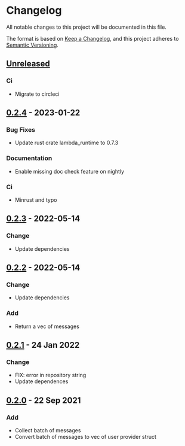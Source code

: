 # Changelog

All notable changes to this project will be documented in this file.

The format is based on [Keep a Changelog](https://keepachangelog.com/en/1.0.0/),
and this project adheres to [Semantic Versioning](https://semver.org/spec/v2.0.0.html).

## [Unreleased]

### Ci

- Migrate to circleci

## [0.2.4] - 2023-01-22

### Bug Fixes

- Update rust crate lambda_runtime to 0.7.3

### Documentation

- Enable missing doc check feature on nightly

### Ci

- Minrust and typo

## [0.2.3] - 2022-05-14

### Change

- Update dependencies

## [0.2.2] - 2022-05-14

### Change

- Update dependencies

### Add

- Return a vec of messages

## [0.2.1] - 24 Jan 2022

### Change

- FIX: error in repository string
- Update dependences

## [0.2.0] - 22 Sep 2021

### Add

- Collect batch of messages
- Convert batch of messages to vec of user provider struct

[Unreleased]: https://github.com/jerusdp/lambda_sqs/compare/v0.2.4...HEAD
[0.2.4]: https://github.com/jerusdp/lambda_sqs/compare/v0.2.3...v0.2.4
[0.2.3]: https://github.com/jerusdp/lambda_sqs/compare/v0.2.2...v0.2.3
[0.2.2]: https://github.com/jerusdp/lambda_sqs/compare/v0.2.1...v0.2.2
[0.2.1]: https://github.com/jerusdp/lambda_sqs/compare/v0.2.0...v0.2.1
[0.2.0]: https://github.com/jerusdp/lambda_sqs/releases/tag/v0.2.0
